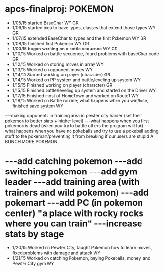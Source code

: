 apcs-finalproj: POKEMON
==============

- 1/05/15 started BaseChar WY GR
- 1/06/15 started idea to have types, classes that extend those types WY GR
- 1/07/15 extended BaseChar to types and the first Pokemon WY GR
- 1/08/15 finished first Pokemon WY GR
- 1/09/15 began working on a battle sequence WY GR
- 1/10/15 Worked on battle sequence, found problems with baseChar code GR
- 1/12/15 Worked on storing moves in array WY
- 1/13/15 Worked on opponent moves WY
- 1/14/15 Started working on player (character) GR
- 1/14/15 Worked on PP system and battle/leveling up system WY
- 1/15/15 Finished working on player (character) GR
- 1/15/15 Finished battle/leveling up system and started on the Driver WY
- 1/17/15 Finished most of HomeTown and worked on Route1 WY
- 1/18/15 Worked on Battle routine; what happens when you win/lose, finished save system WY

---making opponents in training area in pewter city harder (set their
pokemon to better stats + higher level)
---what happens when you first pokemon is dead (when you try to battle others the 
program will fail)
---what happens when you have no pokeballs and try to use a pokeball
adding stuff to the pokemart/preventing it from breaking if our users are stupid
A BUNCH MORE POKEMON

---add catching pokemon
---add switching pokemon
---add gym leader
---add training area (with trainers and wild pokemon)
---add pokemart
---add PC (in pokemon center)
"a place with rocky rocks where you can train"
---increase stats by stage
=======
- 1/20/15 Worked on Pewter City, taught Pokemon how to learn moves, fixed problems with damage and attack WY
- 1/21/15 Worked on catching Pokemon, buying Pokeballs, money, and Pewter City gym WY
